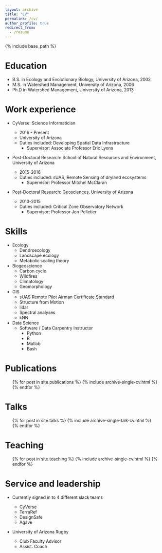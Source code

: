 ```yaml
---
layout: archive
title: "CV"
permalink: /cv/
author_profile: true
redirect_from:
  - /resume
---
```


{% include base_path %}

Education
======
* B.S. in Ecology and Evolutionary Biology, University of Arizona, 2002
* M.S. in Watershed Management, University of Arizona, 2006
* Ph.D in Watershed Management, University of Arizona, 2013

Work experience
======
* CyVerse: Science Informatician
  * 2016 - Present
  * University of Arizona
  * Duties included: Developing Spatial Data Infrastructure
     * Supervisor: Associate Professor Eric Lyons

* Post-Doctoral Research: School of Natural Resources and Environment, University of Arizona
  * 2015-2016
  * Duties included: sUAS, Remote Sensing of dryland ecosystems
     * Supervisor: Professor Mitchel McClaran

* Post-Doctoral Research: Geosciences, University of Arizona
  * 2013-2015
  * Duties included: Critical Zone Observatory Network
     * Supervisor: Professor Jon Pelletier
  
Skills
======
* Ecology
  * Dendroecology
  * Landscape ecology
  * Metabolic scaling theory
* Biogeoscience
  * Carbon cycle
  * Wildfires
  * Climatology
  * Geomorphology
* GIS
  * sUAS Remote Pilot Airman Certificate Standard 
  * Structure from Motion
  * lidar
  * Spectral analyses
  * kNN
* Data Science  
  * Software / Data Carpentry Instructor
    * Python
    * R
    * Matlab
    * Bash

Publications
======
  <ul>{% for post in site.publications %}
    {% include archive-single-cv.html %}
  {% endfor %}</ul>
  
Talks
======
  <ul>{% for post in site.talks %}
    {% include archive-single-talk-cv.html %}
  {% endfor %}</ul>
  
Teaching
======
  <ul>{% for post in site.teaching %}
    {% include archive-single-cv.html %}
  {% endfor %}</ul>
  
Service and leadership
======
* Currently signed in to 4 different slack teams
  * CyVerse
  * TerraRef
  * DesignSafe
  * Agave

* University of Arizona Rugby
  * Club Faculty Advisor
  * Assist. Coach
